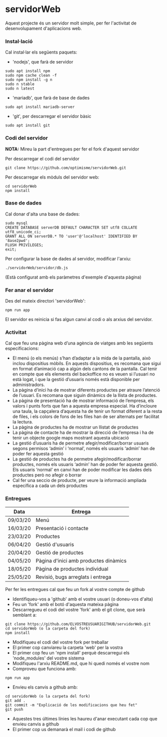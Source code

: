 # servidorWeb #

Aquest projecte és un servidor molt simple, per fer l'activitat de desenvolupament d'aplicacions web.

### Instal·lació ###

Cal instal·lar els següents paquets:

- 'nodejs', que farà de servidor
```
sudo apt install npm
sudo npm cache clean -f
sudo npm install -g n
sudo n stable
sudo n latest
```

- 'mariadb', que farà de base de dades
```
sudo apt install mariadb-server
```

- 'git', per descarregar el servidor bàsic
```
sudo apt install git
```

### Codi del servidor ###

**NOTA:** Mireu la part d'entregues per fer el fork d'aquest servidor

Per descarregar el codi del servidor
```
git clone https://github.com/optimisme/servidorWeb.git
```

Per descarregar els mòduls del servidor web:
```
cd servidorWeb
npm install
```

### Base de dades ###

Cal donar d'alta una base de dades:
```
sudo mysql
CREATE DATABASE serverDB DEFAULT CHARACTER SET utf8 COLLATE utf8_unicode_ci;
GRANT ALL ON serverDB.* TO 'user'@'localhost' IDENTIFIED BY '8ase2pwd';
FLUSH PRIVILEGES;
exit;
```

Per configurar la base de dades al servidor, modificar l'arxiu:
```
./servidorWeb/servidor/db.js
```

(Està configurat amb els paràmetres d'exemple d'aquesta pàgina)

### Fer anar el servidor ###

Des del mateix directori 'servidorWeb':
```
npm run app
```

El servidor es reinicia si fas algun canvi al codi o als arxius del servidor.

### Activitat ###

Cal que feu una pàgina web d’una agència de viatges amb les següents especificacions:

- El menú (o els menús) s’han d’adaptar a la mida de la pantalla, això inclou dispositius mòbils. En aquests dispositius, es recomana que sigui en format d’animació cap a algún dels cantons de la pantalla. Cal tenir en compte que els elements del backoffice no es veuen si l’usuari no està logat, i que la gestió d’usuaris només està disponible per administradors.
- La pàgina d’inici ha de mostrar diferents productes per atraure l’atenció de l’usuari. Es recomana que siguin dinàmics de la llista de productes.
- La pàgina de presentació ha de mostrar informació de l’empresa, els valors i punts forts que fan a aquesta empresa especial. Ha d’incloure una taula, la capçalera d’aquesta ha de tenir un format diferent a la resta de files, i els colors de fons de les files han de ser alternats per facilitat la lectura.
- La pàgina de productes ha de mostrar un llistat de productes
- La pàgina de contacte ha de mostrar la direcció de l’empresa i ha de tenir un objecte google maps mostrant aquesta ubicació
- La gestió d’usuaris ha de permetre afegir/modificar/borrar usuaris segons permisos ‘admin’ i ‘normal’, només els usuaris ‘admin’ han de poder fer aquesta gestió
- La gestió de productes ha de permetre afegir/modificar/borrar productes, només els usuaris ‘admin’ han de poder fer aquesta gestió. Els usuaris ‘normal’ en canvi han de poder modificar les dades dels productes però no afegir o borrar
- Cal fer una seccio de producte, per veure la informació ampliada específica a cada un dels productes

### Entregues ###

| Data | Entrega |
| --- | --- |
| 09/03/20 | Menú |
| 16/03/20 | Presentació i contacte |
| 23/03/20 | Productes |
| 06/04/20 | Gestió d'usuaris |
| 20/04/20 | Gestió de productes |
| 04/05/20 | Pàgina d'inici amb productes dinàmics |
| 18/05/20 | Pàgina de productes individual |
| 25/05/20 | Revisió, bugs arreglats i entrega |

Per fer les entregues cal que feu un fork al vostre compte de github

- Identifiqueu-vos a 'github' amb el vostre usuari (o doneu-vos d'alta)
- Feu un 'fork' amb el botó d'aquesta mateixa pàgina
- Descarregueu el codi del vostre 'fork' amb el git clone, que serà semblant a:
```
git clone https://github.com/ELVOSTREUSUARIGITHUB/servidorWeb.git
cd servidorWeb (o la carpeta del fork)
npm install
```
- Modifiqueu el codi del vostre fork per treballar
- El primer cop canviareu la carpeta 'web' per la vostra
- El primer cop feu un 'npm install' perquè descarregui els 'node_modules' del vostre sistema
- Modifiqueu l'arxiu README.md, que hi quedi només el vostre nom
- Comproveu que funciona amb:
```
npm run app
```
- Envieu els canvis a github amb:
```
cd servidorWeb (o la carpeta del fork)
git add .
git commit -m "Explicació de les modificacions que heu fet"
git push
```
- Aquestes tres últimes línies les haureu d'anar executant cada cop que envieu canvis a github
- El primer cop us demanarà el mail i codi de github



